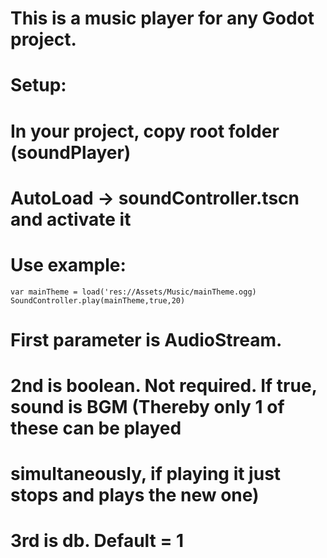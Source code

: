 # This is a music player for any Godot project.
# Setup:

# In your project, copy root folder (soundPlayer)
# AutoLoad -> soundController.tscn and activate it

# Use example:
	var mainTheme = load('res://Assets/Music/mainTheme.ogg)
	SoundController.play(mainTheme,true,20)
# First parameter is AudioStream.
# 2nd is boolean. Not required. If true, sound is BGM (Thereby only 1 of these can be played 
# simultaneously, if playing it just stops and plays the new one)
# 3rd is db. Default = 1
